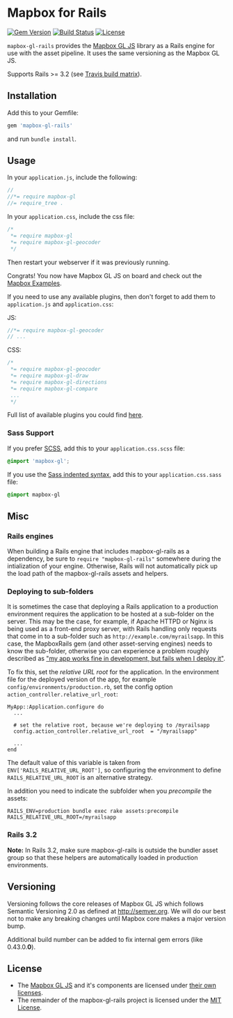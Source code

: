 # Mapbox for Rails

[![Gem Version](https://badge.fury.io/rb/mapbox-gl-rails.svg)](http://badge.fury.io/rb/mapbox-gl-rails)
[![Build Status](https://travis-ci.org/nbulaj/mapbox-gl-rails.svg?branch=master)](https://travis-ci.org/nbulaj/mapbox-gl-rails)
[![License](http://img.shields.io/badge/license-MIT-brightgreen.svg)](#license)

`mapbox-gl-rails` provides the [Mapbox GL JS](https://github.com/mapbox/mapbox-gl-js) library as a Rails engine for
use with the asset pipeline. It uses the same versioning as the Mapbox GL JS.

Supports Rails >= 3.2 (see [Travis build matrix]((.travis.yml))).

## Installation

Add this to your Gemfile:

```ruby
gem 'mapbox-gl-rails'
```

and run `bundle install`.

## Usage

In your `application.js`, include the following:

```js
//
//*= require mapbox-gl
//= require_tree .
```

In your `application.css`, include the css file:

```css
/*
 *= require mapbox-gl
 *= require mapbox-gl-geocoder
 */
```

Then restart your webserver if it was previously running.

Congrats! You now have Mapbox GL JS on board and check out the
[Mapbox Examples](https://www.mapbox.com/mapbox-gl-js/examples).

If you need to use any available plugins, then don't forget to add them to `application.js` and `application.css`:

JS:

```js
//*= require mapbox-gl-geocoder
// ...
````

CSS:

```css
/*
 *= require mapbox-gl-geocoder
 *= require mapbox-gl-draw
 *= require mapbox-gl-directions
 *= require mapbox-gl-compare
 ...
 */
```

Full list of available plugins you could find [here](https://github.com/nbulaj/mapbox-gl-rails/blob/master/plugins.yaml).

### Sass Support

If you prefer [SCSS](http://sass-lang.com/documentation/file.SASS_REFERENCE.html), add this to your
`application.css.scss` file:

```scss
@import 'mapbox-gl';
```

If you use the [Sass indented syntax](http://sass-lang.com/docs/yardoc/file.INDENTED_SYNTAX.html),
add this to your `application.css.sass` file:

```sass
@import mapbox-gl
```

## Misc

### Rails engines

When building a Rails engine that includes mapbox-gl-rails as a dependency,
be sure to `require "mapbox-gl-rails"` somewhere during the intialization of
your engine. Otherwise, Rails will not automatically pick up the load path of
the mapbox-gl-rails assets and helpers.

### Deploying to sub-folders

It is sometimes the case that deploying a Rails application to a production
environment requires the application to be hosted at a sub-folder on the server.
This may be the case, for example, if Apache HTTPD or Nginx is being used as a
front-end proxy server, with Rails handling only requests that come in to a sub-folder
such as `http://example.com/myrailsapp`. In this case, the
MapboxRails gem (and other asset-serving engines) needs to know the sub-folder,
otherwise you can experience a problem roughly described as ["my app works
fine in development, but fails when I deploy
it"](https://github.com/bokmann/font-awesome-rails/issues/74).

To fix this, set the *relative URL root* for the application. In the
environment file for the deployed version of the app, for example
`config/environments/production.rb`,
set the config option `action_controller.relative_url_root`:

    MyApp::Application.configure do
      ...

      # set the relative root, because we're deploying to /myrailsapp
      config.action_controller.relative_url_root  = "/myrailsapp"

      ...
    end

The default value of this variable is taken from `ENV['RAILS_RELATIVE_URL_ROOT']`,
so configuring the environment to define `RAILS_RELATIVE_URL_ROOT` is an alternative strategy.

In addition you need to indicate the subfolder when you *precompile* the assets:

    RAILS_ENV=production bundle exec rake assets:precompile RAILS_RELATIVE_URL_ROOT=/myrailsapp

### Rails 3.2

**Note:** In Rails 3.2, make sure mapbox-gl-rails is outside the bundler asset group
so that these helpers are automatically loaded in production environments.

## Versioning

Versioning follows the core releases of Mapbox GL JS which follows Semantic
Versioning 2.0 as defined at <http://semver.org>. We will do our best not to
make any breaking changes until Mapbox core makes a major version bump.

Additional build number can be added to fix internal gem errors (like 0.43.0.**0**).

## License

* The [Mapbox GL JS](https://github.com/mapbox/mapbox-gl-js) and it's components are
  licensed under [their own licenses](https://github.com/mapbox/mapbox-gl-js/blob/master/LICENSE.txt).
* The remainder of the mapbox-gl-rails project is licensed under the
  [MIT License](http://opensource.org/licenses/mit-license.html).

